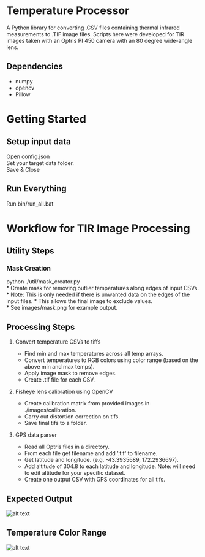 # Temperature Processor
A Python library for converting .CSV files containing thermal infrared measurements to .TIF image files. Scripts here were developed for TIR images taken with an Optris PI 450 camera with an 80 degree wide-angle lens. 

## Dependencies
* numpy
* opencv
* Pillow

# Getting Started
## Setup input data  
Open config.json    
Set your target data folder.   
Save & Close    

## Run Everything    
Run bin/run_all.bat    

# Workflow for TIR Image Processing

## Utility Steps
### Mask Creation
python ./util/mask_creator.py    
    * Create mask for removing outlier temperatures along edges of input CSVs.
    * Note: This is only needed if there is unwanted data on the edges of the input files.
    * This allows the final image to exclude values.    
    * See images/mask.png for example output.    

## Processing Steps
1. Convert temperature CSVs to tiffs  
   * Find min and max temperatures across all temp arrays.  
   * Convert temperatures to RGB colors using color range (based on the above min and max temps).
   * Apply image mask to remove edges.  
   * Create .tif file for each CSV.  
   
2. Fisheye lens calibration using OpenCV
   * Create calibration matrix from provided images in ./images/calibration.
   * Carry out distortion correction on tifs.  
   * Save final tifs to a folder.  
   
3. GPS data parser  
   * Read all Optris files in a directory.  
   * From each file get filename and add '.tif' to filename.  
   * Get latitude and longitude. (e.g. -43.3935689, 172.2936697).  
   * Add altitude of 304.8 to each latitude and longitude. Note: will need to edit altitude for your specific dataset.  
   * Create one output CSV with GPS coordinates for all tifs.   

## Expected Output
![alt text](https://github.com/thecalooch/temperature_parser/blob/master/images/heatmap_example.png)

## Temperature Color Range
![alt text](https://github.com/thecalooch/temperature_parser/blob/master/images/temperature_range.png)



